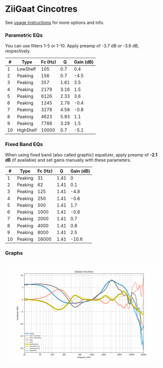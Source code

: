 # ZiiGaat Cincotres
See [usage instructions](https://github.com/jaakkopasanen/AutoEq#usage) for more options and info.

### Parametric EQs
You can use filters 1-5 or 1-10. Apply preamp of -3.7 dB or -3.6 dB, respectively.

|   # | Type      |   Fc (Hz) |    Q |   Gain (dB) |
|-----|-----------|-----------|------|-------------|
|   1 | LowShelf  |       105 | 0.7  |         0.4 |
|   2 | Peaking   |       156 | 0.7  |        -4.5 |
|   3 | Peaking   |       357 | 1.61 |         3.5 |
|   4 | Peaking   |      2179 | 3.16 |         1.5 |
|   5 | Peaking   |      6126 | 2.33 |         3.6 |
|   6 | Peaking   |      1245 | 2.78 |        -0.4 |
|   7 | Peaking   |      3278 | 4.58 |        -0.8 |
|   8 | Peaking   |      4623 | 5.93 |         1.1 |
|   9 | Peaking   |      7788 | 3.29 |         1.5 |
|  10 | HighShelf |     10000 | 0.7  |        -5.1 |

### Fixed Band EQs
When using fixed band (also called graphic) equalizer, apply preamp of **-2.1 dB** (if available) and set gains manually with these parameters.

|   # | Type    |   Fc (Hz) |    Q |   Gain (dB) |
|-----|---------|-----------|------|-------------|
|   1 | Peaking |        31 | 1.41 |         0   |
|   2 | Peaking |        62 | 1.41 |         0.1 |
|   3 | Peaking |       125 | 1.41 |        -4.8 |
|   4 | Peaking |       250 | 1.41 |        -0.8 |
|   5 | Peaking |       500 | 1.41 |         1.7 |
|   6 | Peaking |      1000 | 1.41 |        -0.8 |
|   7 | Peaking |      2000 | 1.41 |         0.7 |
|   8 | Peaking |      4000 | 1.41 |         0.8 |
|   9 | Peaking |      8000 | 1.41 |         2.5 |
|  10 | Peaking |     16000 | 1.41 |       -10.6 |

### Graphs
![](./ZiiGaat%20Cincotres.png)
